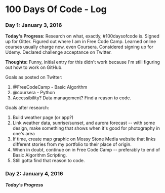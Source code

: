 # 100 Days Of Code - Log

### Day 1: January 3, 2016 

**Today's Progress**: Research on what, exactly, #100daysofcode is. Signed up for Gitter. Figured out where I am in Free Code Camp. Learned online courses usually charge now, even Coursera. Considered signing up for Udemy. Declared challenge acceptance on Twitter. 

**Thoughts:** Funny, initial entry for this didn't work because I'm still figuring out how to work on GitHub. 

Goals as posted on Twitter:
 1. @FreeCodeCamp - Basic Algorithm
 2. @coursera - Python  
 3. Accessibility? Data management? Find a reason to code.

Goals after research:
1. Build weather page (or app?)
2. Link weather data, sunrise/sunset, and aurora forecast -- with some design, make something that shows when it's good for photography in one's area
3. If time, create map graphic on Mossy Stone Media website that links different stories from my portfolio to their place of origin. 
4. When in doubt, continue on in Free Code Camp -- preferably to end of Basic Algorithm Scripting. 
5. Still gotta find that reason to code.

### Day 2: January 4, 2016

***Today's Progress***


<!--**Link to work:** [Calculator App](http://www.example.com)

### Day 0: February 30, 2016 (Example 2)
##### (delete me or comment me out)

**Today's Progress**: Fixed CSS, worked on canvas functionality for the app.

**Thoughts**: I really struggled with CSS, but, overall, I feel like I am slowly getting better at it. Canvas is still new for me, but I managed to figure out some basic functionality.

**Link(s) to work**: [Calculator App](http://www.example.com)


### Day 1: June 27, Monday

**Today's Progress**: I've gone through many exercises on FreeCodeCamp.

**Thoughts** I've recently started coding, and it's a great feeling when I finally solve an algorithm challenge after a lot of attempts and hours spent.

**Link(s) to work**
1. [Find the Longest Word in a String](https://www.freecodecamp.com/challenges/find-the-longest-word-in-a-string)
2. [Title Case a Sentence](https://www.freecodecamp.com/challenges/title-case-a-sentence)*/-->
